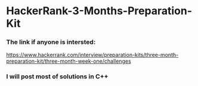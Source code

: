 # HackerRank-3-Months-Preparation-Kit
### The link if anyone is intersted: 
https://www.hackerrank.com/interview/preparation-kits/three-month-preparation-kit/three-month-week-one/challenges
### I will post most of solutions in C++
